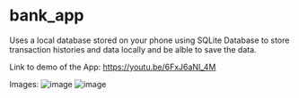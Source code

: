 # bank_app

Uses a local database stored on your phone using SQLite Database to store transaction histories and data locally and be alble to save the data.

Link to demo of the App:
https://youtu.be/6FxJ6aNI_4M

Images:
![image](https://user-images.githubusercontent.com/70048742/114752505-fc9ed680-9d73-11eb-9a4b-da672a6a51ec.png)
![image](https://user-images.githubusercontent.com/70048742/114752633-26f09400-9d74-11eb-8b2f-4ae39e754c63.png)


